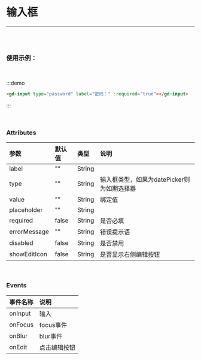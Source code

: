 # 输入框

---
<br />


<script>
import gdInput from '../examples/Input/Input.vue'; 

export default {
  components: {
    gdInput,
  }
}
</script>

<br />

### 使用示例：
<br />

:::demo

``` html
<gd-input type="password" label="密码：" :required="true"></gd-input>
```

:::

<br />

### Attributes

| 参数 | 默认值 | 类型 | 说明 |
| :- | :- | :- | :- |
| label | "" | String |  |
| type | "" | String | 输入框类型，如果为datePicker则为如期选择器 |
| value | "" | String | 绑定值 |
| placeholder | "" | String |  |
| required | false | String | 是否必填 |
| errorMessage | "" | String | 错误提示语 |
| disabled | false | String | 是否禁用 |
| showEditIcon | false | String | 是否显示右侧编辑按钮 |

<br />

### Events

| 事件名称 | 说明 |
| :- | :- |
| onInput | 输入 |
| onFocus | focus事件 |
| onBlur | blur事件 |
| onEdit | 点击编辑按钮 |
